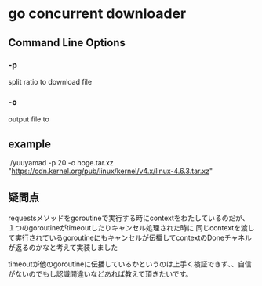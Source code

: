 # go concurrent downloader

## Command Line Options

### -p <num>
split ratio to download file

### -o <filename>
output file to <filename>

## example
./yuuyamad -p 20 -o hoge.tar.xz "https://cdn.kernel.org/pub/linux/kernel/v4.x/linux-4.6.3.tar.xz"


## 疑問点
requestsメソッドをgoroutineで実行する時にcontextをわたしているのだが、１つのgoroutineがtimeoutしたりキャンセル処理された時に
同じcontextを渡して実行されているgoroutineにもキャンセルが伝播してcontextのDoneチャネルが返るのかなと考えて実装しました

timeoutが他のgoroutineに伝播しているかというのは上手く検証できず、、自信がないのでもし認識間違いなどあれば教えて頂きたいです。

